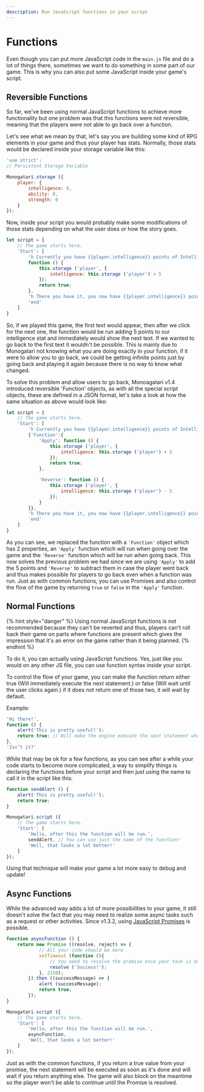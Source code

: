 ```yaml
---
description: Run JavaScript functions in your script
---
```


# Functions

Even though you can put more JavaScript code in the `main.js` file and do a lot of things there, sometimes we want to do something in some part of our game. This is why you can also put some JavaScript inside your game's script. 

## Reversible Functions

So far, we've been using normal JavaScript functions to achieve more functionality but one problem was that this functions were not reversible, meaning that the players were not able to go back over a function.

Let's see what we mean by that, let's say you are building some kind of RPG elements in your game and thus your player has stats. Normally, those stats would be declared inside your storage variable like this:

```javascript
'use strict';
// Persistent Storage Variable

Monogatari.storage ({
    player: {
        intelligence: 0,
        ability: 0,
        strength: 0
    }
});
```

Now, inside your script you would probably make some modifications of those stats depending on what the user does or how the story goes.

```javascript
let script = {
    // The game starts here.
    'Start': [
        'h Currently you have {{player.intelligence}} points of Intelligence but you seem far more intelligent, how about we add five points?',
        function () {
            this.storage ('player', { 
                intelligence: this.storage ('player') + 5
            });
            return true;
        },
        'h There you have it, you now have {{player.intelligence}} points of Intelligence',
        'end'
    ]
}
```

So, if we played this game, the first text would appear, then after we click for the next one, the function would be run adding 5 points to our intelligence stat and immediately would show the next text. If we wanted to go back to the first text it wouldn't be possible. This is mainly due to Monogatari not knowing what you are doing exactly in your function, if it were to allow you to go back, we could be getting infinite points just by going back and playing it again because there is no way to know what changed.

To solve this problem and allow users to go back, Monoagatari v1.4 introduced reversible 'Function' objects, as with all the special script objects, these are defined in a JSON format, let's take a look at how the same situation as above would look like:

```javascript
let script = {
    // The game starts here.
    'Start': [
        'h Currently you have {{player.intelligence}} points of Intelligence but you seem far more intelligent, how about we add five points?',
        {'Function':{
            'Apply': function () {
                this.storage ('player', { 
                    intelligence: this.storage ('player') + 5
                });
                return true;
            },

            'Reverse': function () {
                this.storage ('player', { 
                    intelligence: this.storage ('player') - 5
                });
            }   
        }},
        'h There you have it, you now have {{player.intelligence}} points of Intelligence',
        'end'
    ]
}
```

As you can see, we replaced the function with a `'Function'` object which has 2 properties, an `'Apply'` function which will run when going over the game and the `'Reverse'` function which will be run when going back. This now solves the previous problem we had since we are using `'Apply'` to add the 5 points and `'Reverse'` to subtract them in case the player went back and thus makes possible for players to go back even when a function was run. Just as with common functions, you can use Promises and also control the flow of the game by returning `true` or `false` in the `'Apply'` function.

## Normal Functions

{% hint style="danger" %}
Using normal JavaScript functions is not recommended because they can't be reverted and thus, players can't roll back their game on parts where functions are present which gives the impression that it's an error on the game rather than it being planned.
{% endhint %}

To do it, you can actually using JavaScript functions. Yes, just like you would on any other JS file, you can use function syntax inside your script.

To control the flow of your game, you can make the function return either true \(Will immediately execute the next statement.\) or false \(Will wait until the user clicks again.\) if it does not return one of those two, it will wait by default.

Example:

```javascript
'Hi there!',
function () {
    alert('This is pretty useful!');
    return true; // Will make the engine execute the next statement when the function finishes.
},
'Isn’t it?'
```

While that may be ok for a few functions, as you can see after a while your code starts to become more complicated, a way to simplify things is declaring the functions before your script and then just using the name to call it in the script like this:

```javascript
function sendAlert () {
    alert('This is pretty useful!');
    return true;
}

Monogatari.script ({
    // The game starts here.
    'Start': [
        'Hello, after this the function will be run.',
        sendAlert, // You can use just the name of the function!
        'Well, that looks a lot better!'
    ]
});
```

Using that technique will make your game a lot more easy to debug and update!

## Async Functions

While the advanced way adds a lot of more possibilities to your game, it still doesn't solve the fact that you may need to realize some async tasks such as a request or other activities. Since v1.3.2, using [JavaScript Promises](https://developer.mozilla.org/en/docs/Web/JavaScript/Reference/Global_Objects/Promise) is possible.

```javascript
function asyncFunction () {
    return new Promise ((resolve, reject) => {
            // All your code should be here
            setTimeout (function (){
                // You need to resolve the promise once your task is done
                resolve ('Success!'); 
            }, 2150);
        }).then ((successMessage) => {
            alert (successMessage);
            return true;
        });
}

Monogatari.script ({
    // The game starts here.
    'Start': [
        'Hello, after this the function will be run.',
        asyncFunction,
        'Well, that looks a lot better!'
    ]
});
```

Just as with the common functions, if you return a true value from your promise, the next statement will be executed as soon as it's done and will wait if you return anything else. The game will also block on the meantime so the player won't be able to continue until the Promise is resolved.

## 

